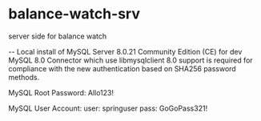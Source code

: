 # balance-watch-srv
server side for balance watch

-- Local install of MySQL Server 8.0.21 Community Edition (CE) for dev
MySQL 8.0 Connector which use libmysqlclient 8.0 support is required for compliance with the new authentication based on SHA256 password methods.

MySQL Root Password: Allo123!

MySQL User Account:
user: springuser
pass: GoGoPass321!

